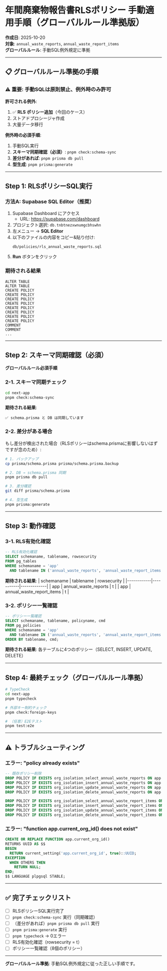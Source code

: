 # 年間廃棄物報告書RLSポリシー 手動適用手順（グローバルルール準拠版）

**作成日**: 2025-10-20  
**対象**: `annual_waste_reports`, `annual_waste_report_items`  
**グローバルルール**: 手動SQL例外規定に準拠

---

## 📋 グローバルルール準拠の手順

### ⚠️ 重要: 手動SQLは原則禁止、例外時のみ許可

**許可される例外**:
1. ✅ **RLS ポリシー追加**（今回のケース）
2. ストアドプロシージャ作成
3. 大量データ移行

**例外時の必須手順**:
1. 手動SQL実行
2. **スキーマ同期確認（必須）**: `pnpm check:schema-sync`
3. **差分があれば**: `pnpm prisma db pull`
4. **型生成**: `pnpm prisma:generate`

---

## Step 1: RLSポリシーSQL実行

### 方法A: Supabase SQL Editor（推奨）

1. Supabase Dashboard にアクセス
   - URL: https://supabase.com/dashboard
2. プロジェクト選択: `db.tnbtnezxwnumgcbhswhn`
3. 左メニュー → **SQL Editor**
4. 以下のファイルの内容をコピー&貼り付け:
   ```
   db/policies/rls_annual_waste_reports.sql
   ```
5. **Run** ボタンをクリック

### 期待される結果

```
ALTER TABLE
ALTER TABLE
CREATE POLICY
CREATE POLICY
CREATE POLICY
CREATE POLICY
CREATE POLICY
CREATE POLICY
CREATE POLICY
CREATE POLICY
COMMENT
COMMENT
...
```

---

## Step 2: スキーマ同期確認（必須）

**グローバルルール必須手順**

### 2-1. スキーマ同期チェック

```bash
cd next-app
pnpm check:schema-sync
```

**期待される結果**:
```
✅ schema.prisma と DB は同期しています
```

### 2-2. 差分がある場合

もし差分が検出された場合（RLSポリシーはschema.prismaに影響しないはずですが念のため）:

```bash
# 1. バックアップ
cp prisma/schema.prisma prisma/schema.prisma.backup

# 2. DB → schema.prisma 同期
pnpm prisma db pull

# 3. 差分確認
git diff prisma/schema.prisma

# 4. 型生成
pnpm prisma:generate
```

---

## Step 3: 動作確認

### 3-1. RLS有効化確認

```sql
-- RLS有効化確認
SELECT schemaname, tablename, rowsecurity 
FROM pg_tables 
WHERE schemaname = 'app' 
  AND tablename IN ('annual_waste_reports', 'annual_waste_report_items');
```

**期待される結果**:
| schemaname | tablename | rowsecurity |
|------------|-----------|-------------|
| app | annual_waste_reports | t |
| app | annual_waste_report_items | t |

### 3-2. ポリシー一覧確認

```sql
-- ポリシー一覧確認
SELECT schemaname, tablename, policyname, cmd
FROM pg_policies
WHERE schemaname = 'app'
  AND tablename IN ('annual_waste_reports', 'annual_waste_report_items')
ORDER BY tablename, cmd;
```

**期待される結果**: 各テーブルに4つのポリシー（SELECT, INSERT, UPDATE, DELETE）

---

## Step 4: 最終チェック（グローバルルール準拠）

```bash
# TypeCheck
cd next-app
pnpm typecheck

# 外部キー制約チェック
pnpm check:foreign-keys

# （任意）E2Eテスト
pnpm test:e2e
```

---

## ⚠️ トラブルシューティング

### エラー: "policy already exists"

```sql
-- 既存ポリシー削除
DROP POLICY IF EXISTS org_isolation_select_annual_waste_reports ON app.annual_waste_reports;
DROP POLICY IF EXISTS org_isolation_insert_annual_waste_reports ON app.annual_waste_reports;
DROP POLICY IF EXISTS org_isolation_update_annual_waste_reports ON app.annual_waste_reports;
DROP POLICY IF EXISTS org_isolation_delete_annual_waste_reports ON app.annual_waste_reports;

DROP POLICY IF EXISTS org_isolation_select_annual_waste_report_items ON app.annual_waste_report_items;
DROP POLICY IF EXISTS org_isolation_insert_annual_waste_report_items ON app.annual_waste_report_items;
DROP POLICY IF EXISTS org_isolation_update_annual_waste_report_items ON app.annual_waste_report_items;
DROP POLICY IF EXISTS org_isolation_delete_annual_waste_report_items ON app.annual_waste_report_items;
```

### エラー: "function app.current_org_id() does not exist"

```sql
CREATE OR REPLACE FUNCTION app.current_org_id()
RETURNS UUID AS $$
BEGIN
  RETURN current_setting('app.current_org_id', true)::UUID;
EXCEPTION
  WHEN OTHERS THEN
    RETURN NULL;
END;
$$ LANGUAGE plpgsql STABLE;
```

---

## ✅ 完了チェックリスト

- [ ] RLSポリシーSQL実行完了
- [ ] `pnpm check:schema-sync` 実行（同期確認）
- [ ] （差分があれば）`pnpm prisma db pull` 実行
- [ ] `pnpm prisma:generate` 実行
- [ ] `pnpm typecheck` → 0エラー
- [ ] RLS有効化確認（rowsecurity = t）
- [ ] ポリシー一覧確認（8個のポリシー）

---

**グローバルルール準拠**: 手動SQL例外規定に従った正しい手順です。



